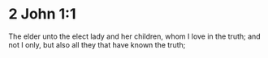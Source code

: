 # 2 John 1:1

The elder unto the elect lady and her children, whom I love in the truth; and not I only, but also all they that have known the truth;